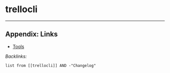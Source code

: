 # trellocli

---

## Appendix: Links

* [Tools](../../Tools.md)

*Backlinks:*

````dataview
list from [[trellocli]] AND -"Changelog"
````
